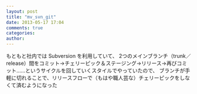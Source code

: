 ```yaml
---
layout: post
title: "mv_svn_git"
date: 2013-05-17 17:04
comments: true
categories: 
author: 
---
```


もともと社内では Subversion を利用していて、
2つのメインブランチ（trunk／release）間をコミット→チェリーピック＆ステージング→リリース→再びコミット……というサイクルを回していくスタイルでやっていたので、
ブランチが手軽に切れることで、リリースフローで（もはや職人芸な）チェリーピックをしなくて済むようになった
